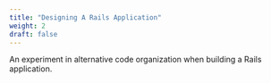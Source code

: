 ```yaml
---
title: "Designing A Rails Application"
weight: 2
draft: false
---
```


An experiment in alternative code organization when building a Rails application.
